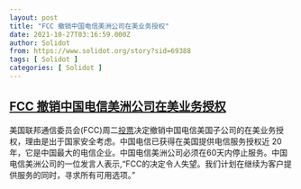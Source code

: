 ```yaml
---
layout: post
title: "FCC 撤销中国电信美洲公司在美业务授权"
date: 2021-10-27T03:16:59.000Z
author: Solidot
from: https://www.solidot.org/story?sid=69388
tags: [ Solidot ]
categories: [ Solidot ]
---
```

<!--1635304619000-->
[FCC 撤销中国电信美洲公司在美业务授权](https://www.solidot.org/story?sid=69388)
------

<div>
美国联邦通信委员会(FCC)周二<a href="https://cn.reuters.com/article/fcc-china-terlcom-us-unit-1026-tues-idCNKBS2HH02S?il=0">投票</a>决定撤销中国电信美国子公司的在美业务授权，理由是出于国家安全考虑。中国电信已获得在美国提供电信服务授权近 20 年，它是中国最大的电信企业。中国电信美洲公司必须在60天内停止服务。中国电信美洲公司的一位发言人表示,“FCC的决定令人失望。我们计划在继续为客户提供服务的同时，寻求所有可用选项。”
</div>
